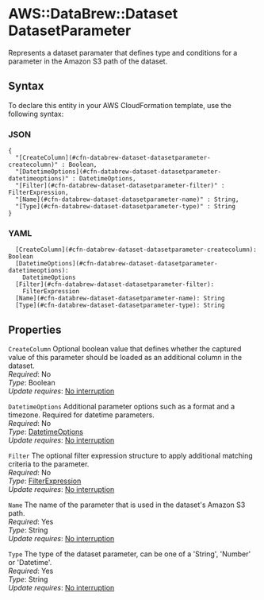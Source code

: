 # AWS::DataBrew::Dataset DatasetParameter<a name="aws-properties-databrew-dataset-datasetparameter"></a>

Represents a dataset paramater that defines type and conditions for a parameter in the Amazon S3 path of the dataset\.

## Syntax<a name="aws-properties-databrew-dataset-datasetparameter-syntax"></a>

To declare this entity in your AWS CloudFormation template, use the following syntax:

### JSON<a name="aws-properties-databrew-dataset-datasetparameter-syntax.json"></a>

```
{
  "[CreateColumn](#cfn-databrew-dataset-datasetparameter-createcolumn)" : Boolean,
  "[DatetimeOptions](#cfn-databrew-dataset-datasetparameter-datetimeoptions)" : DatetimeOptions,
  "[Filter](#cfn-databrew-dataset-datasetparameter-filter)" : FilterExpression,
  "[Name](#cfn-databrew-dataset-datasetparameter-name)" : String,
  "[Type](#cfn-databrew-dataset-datasetparameter-type)" : String
}
```

### YAML<a name="aws-properties-databrew-dataset-datasetparameter-syntax.yaml"></a>

```
  [CreateColumn](#cfn-databrew-dataset-datasetparameter-createcolumn): Boolean
  [DatetimeOptions](#cfn-databrew-dataset-datasetparameter-datetimeoptions):
    DatetimeOptions
  [Filter](#cfn-databrew-dataset-datasetparameter-filter):
    FilterExpression
  [Name](#cfn-databrew-dataset-datasetparameter-name): String
  [Type](#cfn-databrew-dataset-datasetparameter-type): String
```

## Properties<a name="aws-properties-databrew-dataset-datasetparameter-properties"></a>

`CreateColumn` <a name="cfn-databrew-dataset-datasetparameter-createcolumn"></a>
Optional boolean value that defines whether the captured value of this parameter should be loaded as an additional column in the dataset\.  
_Required_: No  
_Type_: Boolean  
_Update requires_: [No interruption](https://docs.aws.amazon.com/AWSCloudFormation/latest/UserGuide/using-cfn-updating-stacks-update-behaviors.html#update-no-interrupt)

`DatetimeOptions` <a name="cfn-databrew-dataset-datasetparameter-datetimeoptions"></a>
Additional parameter options such as a format and a timezone\. Required for datetime parameters\.  
_Required_: No  
_Type_: [DatetimeOptions](aws-properties-databrew-dataset-datetimeoptions.md)  
_Update requires_: [No interruption](https://docs.aws.amazon.com/AWSCloudFormation/latest/UserGuide/using-cfn-updating-stacks-update-behaviors.html#update-no-interrupt)

`Filter` <a name="cfn-databrew-dataset-datasetparameter-filter"></a>
The optional filter expression structure to apply additional matching criteria to the parameter\.  
_Required_: No  
_Type_: [FilterExpression](aws-properties-databrew-dataset-filterexpression.md)  
_Update requires_: [No interruption](https://docs.aws.amazon.com/AWSCloudFormation/latest/UserGuide/using-cfn-updating-stacks-update-behaviors.html#update-no-interrupt)

`Name` <a name="cfn-databrew-dataset-datasetparameter-name"></a>
The name of the parameter that is used in the dataset's Amazon S3 path\.  
_Required_: Yes  
_Type_: String  
_Update requires_: [No interruption](https://docs.aws.amazon.com/AWSCloudFormation/latest/UserGuide/using-cfn-updating-stacks-update-behaviors.html#update-no-interrupt)

`Type` <a name="cfn-databrew-dataset-datasetparameter-type"></a>
The type of the dataset parameter, can be one of a 'String', 'Number' or 'Datetime'\.  
_Required_: Yes  
_Type_: String  
_Update requires_: [No interruption](https://docs.aws.amazon.com/AWSCloudFormation/latest/UserGuide/using-cfn-updating-stacks-update-behaviors.html#update-no-interrupt)
